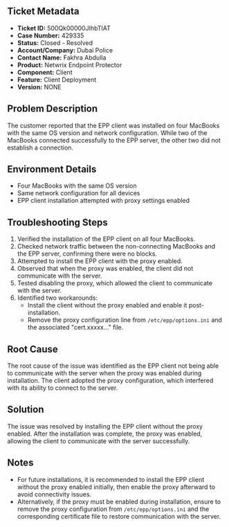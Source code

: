 ## Ticket Metadata
- **Ticket ID:** 500Qk00000JIhbTIAT
- **Case Number:** 429335
- **Status:** Closed - Resolved
- **Account/Company:** Dubai Police
- **Contact Name:** Fakhra Abdulla
- **Product:** Netwrix Endpoint Protector
- **Component:** Client
- **Feature:** Client Deployment
- **Version:** NONE

## Problem Description
The customer reported that the EPP client was installed on four MacBooks with the same OS version and network configuration. While two of the MacBooks connected successfully to the EPP server, the other two did not establish a connection.

## Environment Details
- Four MacBooks with the same OS version
- Same network configuration for all devices
- EPP client installation attempted with proxy settings enabled

## Troubleshooting Steps
1. Verified the installation of the EPP client on all four MacBooks.
2. Checked network traffic between the non-connecting MacBooks and the EPP server, confirming there were no blocks.
3. Attempted to install the EPP client with the proxy enabled.
4. Observed that when the proxy was enabled, the client did not communicate with the server.
5. Tested disabling the proxy, which allowed the client to communicate with the server.
6. Identified two workarounds:
   - Install the client without the proxy enabled and enable it post-installation.
   - Remove the proxy configuration line from `/etc/epp/options.ini` and the associated "cert.xxxxx..." file.

## Root Cause
The root cause of the issue was identified as the EPP client not being able to communicate with the server when the proxy was enabled during installation. The client adopted the proxy configuration, which interfered with its ability to connect to the server.

## Solution
The issue was resolved by installing the EPP client without the proxy enabled. After the installation was complete, the proxy was enabled, allowing the client to communicate with the server successfully.

## Notes
- For future installations, it is recommended to install the EPP client without the proxy enabled initially, then enable the proxy afterward to avoid connectivity issues.
- Alternatively, if the proxy must be enabled during installation, ensure to remove the proxy configuration from `/etc/epp/options.ini` and the corresponding certificate file to restore communication with the server.